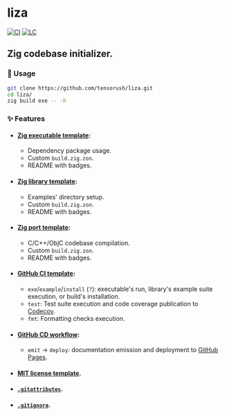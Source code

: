 # liza

[![CI][ci-shd]][ci-url]
[![LC][lc-shd]][lc-url]

## Zig codebase initializer.

### :rocket: Usage

```sh
git clone https://github.com/tensorush/liza.git
cd liza/
zig build exe -- -h
```

### :sparkles: Features

- #### [Zig executable template](src/templates/exe/):
    - Dependency package usage.
    - Custom `build.zig.zon`.
    - README with badges.

- #### [Zig library template](src/templates/lib/):
    - Examples' directory setup.
    - Custom `build.zig.zon`.
    - README with badges.

- #### [Zig port template](src/templates/prt/):
    - C/C++/ObjC codebase compilation.
    - Custom `build.zig.zon`.
    - README with badges.

- #### [GitHub CI template](src/templates/.github/workflows/ci.yaml):
    - `exe`/`example`/`install` (`?`): executable's run, library's example suite execution, or build's installation.
    - `test`: Test suite execution and code coverage publication to [Codecov](https://docs.codecov.com/docs/github-2-getting-a-codecov-account-and-uploading-coverage#install-the-github-app-integration).
    - `fmt`: Formatting checks execution.

- #### [GitHub CD workflow](src/templates/.github/workflows/cd.yaml):
    - `emit` -> `deploy`: documentation emission and deployment to [GitHub Pages](https://docs.github.com/en/pages/getting-started-with-github-pages/configuring-a-publishing-source-for-your-github-pages-site#publishing-with-a-custom-github-actions-workflow).

- #### [MIT license template](src/templates/LICENSE).

- #### [`.gitattributes`](src/templates/.gitattributes).

- #### [`.gitignore`](src/templates/.gitignore).

<!-- MARKDOWN LINKS -->

[ci-shd]: https://img.shields.io/github/actions/workflow/status/tensorush/liza/ci.yaml?branch=main&style=for-the-badge&logo=github&label=CI&labelColor=black
[ci-url]: https://github.com/tensorush/liza/blob/main/.github/workflows/ci.yaml
[lc-shd]: https://img.shields.io/github/license/tensorush/liza.svg?style=for-the-badge&labelColor=black
[lc-url]: https://github.com/tensorush/liza/blob/main/LICENSE
